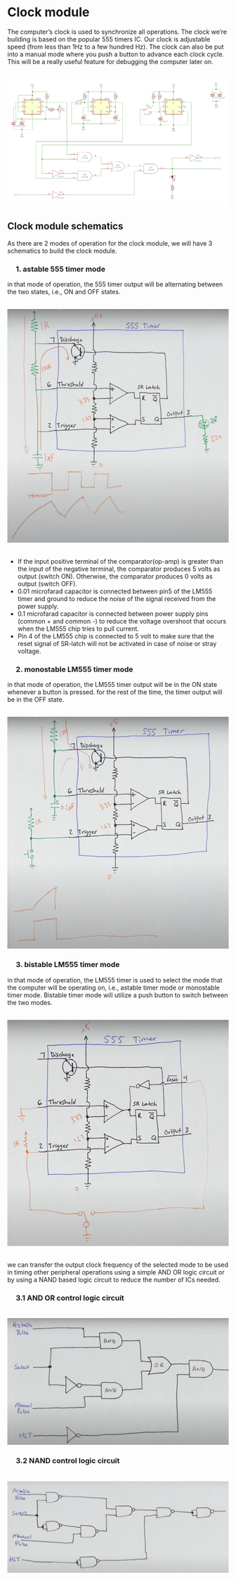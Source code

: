 # Clock module
The computer’s clock is used to synchronize all operations. The clock we’re building is based on the popular 555 timers IC.
Our clock is adjustable speed (from less than 1Hz to a few hundred Hz). The clock can also be put into a manual mode where you push a button to advance each clock cycle. This will be a really useful feature for debugging the computer later on. <br/><br/>
<div style="text-align:center"><img src="./schematics/clock%20module.png" class="full-width"/></div> 

## Clock module schematics
As there are 2 modes of operation for the clock module, we will have 3 schematics to build the clock module. 
### &nbsp;&nbsp;&nbsp;&nbsp;  1. astable 555 timer mode
   in that mode of operation, the 555 timer output will be alternating between the two states, i.e., ON and OFF states. <br/><br/>
   <div style="text-align:center"><img src="./schematics/astable%20mode%20LM555%20timer.png" class="full-width"/></div> <br/>
    
   <ul>
   <li> If the input positive terminal of the comparator(op-amp) is greater than the input of the negative terminal, the comparator produces 5 volts as output (switch ON). Otherwise, the comparator produces 0 volts as output (switch OFF).</li>
   <li> 0.01 microfarad capacitor is connected between pin5 of the LM555 timer and ground to reduce the noise of the signal received from the power supply.</li>
   <li> 0.1 microfarad capacitor is connected between power supply pins (common + and common -) to reduce the voltage overshoot that occurs when the LM555 chip tries to pull current.</li>
   <li> Pin 4 of the LM555 chip is connected to 5 volt to make sure that the reset signal of SR-latch will not be activated in case of noise or stray voltage. </li>
   </ul>

###  &nbsp;&nbsp;&nbsp;&nbsp; 2. monostable LM555 timer mode
   in that mode of operation, the LM555 timer output will be in the ON state whenever a button is pressed. for the rest of the time, the timer output will be in the OFF state. <br/><br/>
   <div style="text-align:center"><img src="./schematics/monostable%20L555%20timer.png" class="full-width"/></div> 

###  &nbsp;&nbsp;&nbsp;&nbsp; 3. bistable LM555 timer mode
   in that mode of operation, the LM555 timer is used to select the mode that the computer will be operating on, i.e., astable timer mode or monostable timer mode. Bistable timer mode will utilize a push button to switch between the two modes.<br/><br/>
   <div style="text-align:center"><img src="./schematics/bistable%20mode%20LM355%20timer.png" class="full-width"/></div> <br/>

   we can transfer the output clock frequency of the selected mode to be used in timing other peripheral operations using a simple AND OR logic circuit or by using a NAND based logic circuit to reduce the number of ICs needed.

### &nbsp;&nbsp;&nbsp;&nbsp; 3.1 AND OR control logic circuit <br/><br/>
<div style="text-align:center"><img src="./schematics/AND%20OR%20timer%20mode%20selector%20control.png" class="full-width"/></div> 

### &nbsp;&nbsp;&nbsp;&nbsp; 3.2 NAND control logic circuit <br/><br/>
<div style="text-align:center"><img src="./schematics/NAND%20timer%20mode%20selector%20control.png" class="full-width"/></div> 
